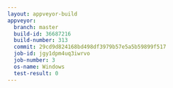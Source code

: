 ```yaml
---
layout: appveyor-build
appveyor:
  branch: master
  build-id: 36687216
  build-number: 313
  commit: 29cd9d824168bd498df3979b57e5a5b59899f517
  job-id: jgy1dpm4uq3iwrvo
  job-number: 3
  os-name: Windows
  test-result: 0
---
```

